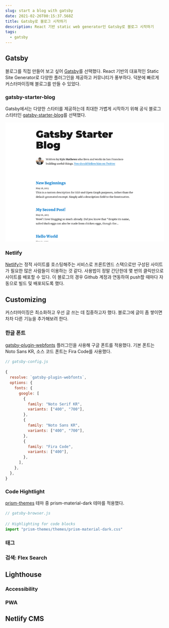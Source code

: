 ```yaml
---
slug: start a blog with gatsby
date: 2021-02-26T00:15:37.568Z
title: Gatsby로 블로그 시작하기
description: React 기반 static web generator인 Gatsby로 블로그 시작하기
tags:
  - gatsby
---
```

## Gatsby

블로그를 직접 만들어 보고 싶어 [Gatsby](https://www.gatsbyjs.com/)를 선택했다. React 기반의 대표적인 Static Site Generator로 다양한 플러그인을 제공하고 커뮤니티가 풍부하다. 덕분에 빠르게 커스터마이징해 블로그를 만들 수 있었다.

### gatsby-starter-blog

Gatsby에서는 다양한 스타터를 제공하는데 최대한 가볍게 시작하기 위해 공식 블로그 스타터인 [gatsby-starter-blog](https://www.gatsbyjs.com/starters/gatsbyjs/gatsby-starter-blog)를 선택했다.

![Gatsby Starter Blog](./gatsby_starter_blog.png)

### Netlify

[Netlify](https://www.netlify.com/)는 정적 사이트를 호스팅해주는 서비스로 프론트엔드 스택으로만 구성된 사이트가 필요한 많은 사람들이 이용하는 것 같다. 사용법이 정말 간단한데 몇 번의 클릭만으로 사이트를 배포할 수 있다. 이 블로그의 경우 Github 계정과 연동하여 push할 때마다 자동으로 빌드 및 배포되도록 했다.

## Customizing

커스터마이징은 최소화하고 우선 글 쓰는 데 집중하고자 했다. 블로그에 글이 좀 쌓이면 차차 다른 기능을 추가해보려 한다.

### 한글 폰트

[gatsby-plugin-webfonts](https://www.gatsbyjs.com/plugins/gatsby-plugin-webfonts/) 플러그인을 사용해 구글 폰트를 적용했다. 기본 폰트는 Noto Sans KR, 소스 코드 폰트는 Fira Code를 사용했다.

```js
// gatsby-config.js

{
  resolve: `gatsby-plugin-webfonts`,
  options: {
    fonts: {
      google: [
        {
          family: "Noto Serif KR",
          variants: ["400", "700"],
        },
        {
          family: "Noto Sans KR",
          variants: ["400", "700"],
        },
        {
          family: "Fira Code",
          variants: ["400"],
        },
      ],
    },
  },
}
```

### Code Hightlight

[prism-themes](https://github.com/PrismJS/prism-themes) 테마 중 prism-material-dark 테마를 적용했다.

```js
// gatsby-browser.js

// Highlighting for code blocks
import "prism-themes/themes/prism-material-dark.css"
```

### 태그

### 검색: Flex Search

## Lighthouse

### Accessibility

### PWA

## Netlify CMS

